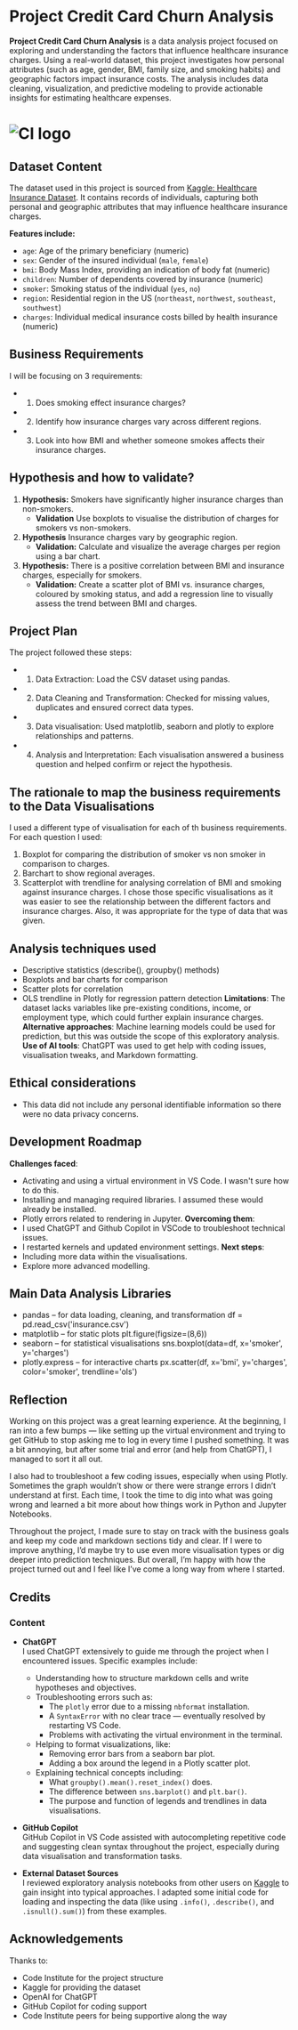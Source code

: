 # Project Credit Card Churn Analysis

**Project Credit Card Churn Analysis** is a data analysis project focused on exploring and understanding the factors that influence healthcare insurance charges. Using a real-world dataset, this project investigates how personal attributes (such as age, gender, BMI, family size, and smoking habits) and geographic factors impact insurance costs. The analysis includes data cleaning, visualization, and predictive modeling to provide actionable insights for estimating healthcare expenses.

# ![CI logo](https://codeinstitute.s3.amazonaws.com/fullstack/ci_logo_small.png)


## Dataset Content
The dataset used in this project is sourced from [Kaggle: Healthcare Insurance Dataset](https://www.kaggle.com/datasets/willianoliveiragibin/healthcare-insurance/data). It contains records of individuals, capturing both personal and geographic attributes that may influence healthcare insurance charges.

**Features include:**
- `age`: Age of the primary beneficiary (numeric)
- `sex`: Gender of the insured individual (`male`, `female`)
- `bmi`: Body Mass Index, providing an indication of body fat (numeric)
- `children`: Number of dependents covered by insurance (numeric)
- `smoker`: Smoking status of the individual (`yes`, `no`)
- `region`: Residential region in the US (`northeast`, `northwest`, `southeast`, `southwest`)
- `charges`: Individual medical insurance costs billed by health insurance (numeric)

## Business Requirements
I will be focusing on 3 requirements:
* 1. Does smoking effect insurance charges?
* 2. Identify how insurance charges vary across different regions.
* 3. Look into how BMI and whether someone smokes affects their insurance charges.


## Hypothesis and how to validate?
1. **Hypothesis:** Smokers have significantly higher insurance charges than non-smokers.
   - **Validation** Use boxplots to visualise the distribution of charges for smokers vs non-smokers.
2. **Hypothesis** Insurance charges vary by geographic region.
   - **Validation:** Calculate and visualize the average charges per region using a bar chart.
3. **Hypothesis:** There is a positive correlation between BMI and insurance charges, especially for smokers.
   - **Validation:** Create a scatter plot of BMI vs. insurance charges, coloured by smoking status, and add a regression line to visually assess the trend between BMI and charges.

## Project Plan
The project followed these steps:
* 1. Data Extraction: Load the CSV dataset using pandas.
* 2. Data Cleaning and Transformation: Checked for missing values, duplicates and ensured correct data types.
* 3. Data visualisation: Used matplotlib, seaborn and plotly to explore relationships and patterns.
* 4. Analysis and Interpretation: Each visualisation answered a business question and helped confirm or reject the hypothesis.

## The rationale to map the business requirements to the Data Visualisations
I used a different type of visualisation for each of th business requirements. For each question I used:
1. Boxplot for comparing the distribution of smoker vs non smoker in comparison to charges.
2. Barchart to show regional averages.
3. Scatterplot with trendline for analysing correlation of BMI and smoking against insurance charges.
I chose those specific visualisations as it was easier to see the relationship between the different factors and insurance charges. Also, it was appropriate for the type of data that was given.

## Analysis techniques used
* Descriptive statistics (describe(), groupby() methods)
* Boxplots and bar charts for comparison
* Scatter plots for correlation
* OLS trendline in Plotly for regression pattern detection
**Limitations**: The dataset lacks variables like pre-existing conditions, income, or employment type, which could further explain insurance charges.
**Alternative approaches**: Machine learning models could be used for prediction, but this was outside the scope of this exploratory analysis.
**Use of AI tools**: ChatGPT was used to get help with coding issues, visualisation tweaks, and Markdown formatting.

## Ethical considerations
* This data did not include any personal identifiable information so there were no data privacy concerns.

## Development Roadmap
**Challenges faced**:
* Activating and using a virtual environment in VS Code. I wasn't sure how to do this.
* Installing and managing required libraries. I assumed these would already be installed.
* Plotly errors related to rendering in Jupyter.
**Overcoming them**:
* I used ChatGPT and Github Copilot in VSCode to troubleshoot technical issues.
* I restarted kernels and updated environment settings.
**Next steps**:
* Including more data within the visualisations.
* Explore more advanced modelling.

## Main Data Analysis Libraries
* pandas – for data loading, cleaning, and transformation
df = pd.read_csv('insurance.csv')
* matplotlib – for static plots
plt.figure(figsize=(8,6))
* seaborn – for statistical visualisations
sns.boxplot(data=df, x='smoker', y='charges')
* plotly.express – for interactive charts
px.scatter(df, x='bmi', y='charges', color='smoker', trendline='ols')

## Reflection
Working on this project was a great learning experience. At the beginning, I ran into a few bumps — like setting up the virtual environment and trying to get GitHub to stop asking me to log in every time I pushed something. It was a bit annoying, but after some trial and error (and help from ChatGPT), I managed to sort it all out.

I also had to troubleshoot a few coding issues, especially when using Plotly. Sometimes the graph wouldn’t show or there were strange errors I didn’t understand at first. Each time, I took the time to dig into what was going wrong and learned a bit more about how things work in Python and Jupyter Notebooks.

Throughout the project, I made sure to stay on track with the business goals and keep my code and markdown sections tidy and clear. If I were to improve anything, I’d maybe try to use even more visualisation types or dig deeper into prediction techniques. But overall, I’m happy with how the project turned out and I feel like I’ve come a long way from where I started.

## Credits 
### Content 
- **ChatGPT**  
  I used ChatGPT extensively to guide me through the project when I encountered issues. Specific examples include:
  - Understanding how to structure markdown cells and write hypotheses and objectives.
  - Troubleshooting errors such as:
    - The `plotly` error due to a missing `nbformat` installation.
    - A `SyntaxError` with no clear trace — eventually resolved by restarting VS Code.
    - Problems with activating the virtual environment in the terminal.
  - Helping to format visualizations, like:
    - Removing error bars from a seaborn bar plot.
    - Adding a box around the legend in a Plotly scatter plot.
  - Explaining technical concepts including:
    - What `groupby().mean().reset_index()` does.
    - The difference between `sns.barplot()` and `plt.bar()`.
    - The purpose and function of legends and trendlines in data visualisations.

- **GitHub Copilot**  
  GitHub Copilot in VS Code assisted with autocompleting repetitive code and suggesting clean syntax throughout the project, especially during data visualisation and transformation tasks.

- **External Dataset Sources**  
  I reviewed exploratory analysis notebooks from other users on [Kaggle](https://www.kaggle.com/datasets/willianoliveiragibin/healthcare-insurance/data) to gain insight into typical approaches. I adapted some initial code for loading and inspecting the data (like using `.info()`, `.describe()`, and `.isnull().sum()`) from these examples.

## Acknowledgements
Thanks to:
* Code Institute for the project structure
* Kaggle for providing the dataset
* OpenAI for ChatGPT
* GitHub Copilot for coding support
* Code Institute peers for being supportive along the way
